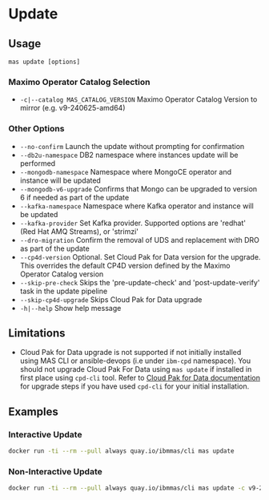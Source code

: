 Update
===============================================================================

Usage
-------------------------------------------------------------------------------
`mas update [options]`

### Maximo Operator Catalog Selection
- `-c|--catalog MAS_CATALOG_VERSION` Maximo Operator Catalog Version to mirror (e.g. v9-240625-amd64)

### Other Options
- `--no-confirm`         Launch the update without prompting for confirmation
- `--db2u-namespace`     DB2 namespace where instances update will be performed
- `--mongodb-namespace`  Namespace where MongoCE operator and instance will be updated
- `--mongodb-v6-upgrade` Confirms that Mongo can be upgraded to version 6 if needed as part of the update
- `--kafka-namespace`    Namespace where Kafka operator and instance will be updated
- `--kafka-provider`     Set Kafka provider. Supported options are 'redhat' (Red Hat AMQ Streams), or 'strimzi'
- `--dro-migration`      Confirm the removal of UDS and replacement with DRO as part of the update
- `--cp4d-version`       Optional. Set Cloud Pak for Data version for the upgrade.  This overrides the default CP4D version defined by the Maximo Operator Catalog version
- `--skip-pre-check`     Skips the 'pre-update-check' and 'post-update-verify' task in the update pipeline
- `--skip-cp4d-upgrade`  Skips Cloud Pak for Data upgrade
- `-h|--help`            Show help message

Limitations
-------------------------------------------------------------------------------
- Cloud Pak for Data upgrade is not supported if not initially installed using MAS CLI or ansible-devops (i.e under `ibm-cpd` namespace). You should not upgrade Cloud Pak For Data using `mas update` if installed in first place using `cpd-cli` tool. Refer to [Cloud Pak for Data documentation](https://www.ibm.com/docs/en/cloud-paks/cp-data/4.8.x?topic=48-preparing-upgrade-instance-cloud-pak-data) for upgrade steps if you have used `cpd-cli` for your initial installation.

Examples
-------------------------------------------------------------------------------
### Interactive Update
```bash
docker run -ti --rm --pull always quay.io/ibmmas/cli mas update
```

### Non-Interactive Update
```bash
docker run -ti --rm --pull always quay.io/ibmmas/cli mas update -c v9-240625-amd64 --no-confirm
```
